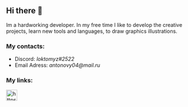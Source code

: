## Hi there 👋

Im a hardworking developer. In my free time I like to develop the creative projects, learn new tools and languages, to draw graphics illustrations.


### My contacts: 

- Discord: _loktomyz#2522_
- Email Adress: _antonovy04@mail.ru_

### My links:

<a href="https://t.me/evyz4" target="_blank">
  <img width="30px" src="https://upload.wikimedia.org/wikipedia/commons/thumb/8/82/Telegram_logo.svg/1024px-Telegram_logo.svg.png" alt="https://upload.wikimedia.org/wikipedia/commons/thumb/8/82/Telegram_logo.svg/1024px-Telegram_logo.svg.png" />
</a>

